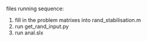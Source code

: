 files running sequence:
1. fill in the problem matrixes into  rand_stabilisation.m
2. run get_rand_input.py
3. run anal.slx